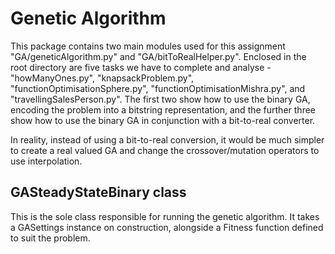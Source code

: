 # Genetic Algorithm
This package contains two main modules used for this assignment "GA/geneticAlgorithm.py" and "GA/bitToRealHelper.py". Enclosed in the root directory are five tasks we have to complete and analyse - "howManyOnes.py", "knapsackProblem.py", "functionOptimisationSphere.py", "functionOptimisationMishra.py", and "travellingSalesPerson.py". The first two show how to use the binary GA, encoding the problem into a bitstring representation, and the further three show how to use the binary GA in conjunction with a bit-to-real converter.  
  
In reality, instead of using a bit-to-real conversion, it would be much simpler to create a real valued GA and change the crossover/mutation operators to use interpolation.  
  
## GASteadyStateBinary class
This is the sole class responsible for running the genetic algorithm. It takes a GASettings instance on construction, alongside a Fitness function defined to suit the problem.